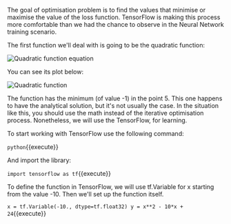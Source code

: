 The goal of optimisation problem is to find the values that minimise or maximise the value of the loss function. TensorFlow is making this process more comfortable than we had the chance to observe in the Neural Network training scenario.

The first function we'll deal with is going to be the quadratic function:

<img src="/basiafusinska/courses/deep-learning-with-tensorflow/function-optimisation/assets/equation.png" alt="Quadratic function equation">

You can see its plot below:

<img src="/basiafusinska/courses/deep-learning-with-tensorflow/function-optimisation/assets/visual.png" alt="Quadratic function">

The function has the minimum (of value -1) in the point 5. This one happens to have the analytical solution, but it's not usually the case. In the situation like this, you should use the math instead of the iterative optimisation process. Nonetheless, we will use the TensorFlow, for learning.

To start working with TensorFlow use the following command:

`python`{{execute}}

And import the library:

`import tensorflow as tf`{{execute}}

To define the function in TensorFlow, we will use tf.Variable for x starting from the value -10. Then we'll set up the function itself.

`x = tf.Variable(-10., dtype=tf.float32)
y = x**2 - 10*x + 24`{{execute}}

